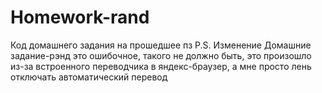 # Homework-rand
Код домашнего задания на прошедшее пз
P.S. Изменение Домашние задание-рэнд это ошибочное, такого не должно быть, это произошло из-за встроенного переводчика в яндекс-браузер, а мне просто лень отключать автоматический перевод
